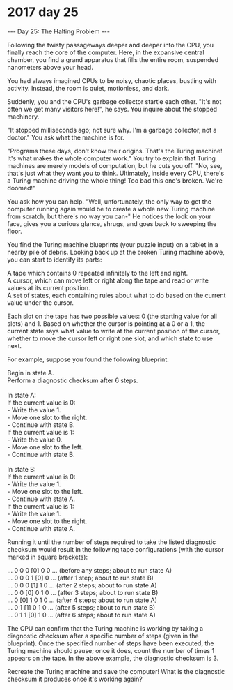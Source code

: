 # 2017 day 25

--- Day 25: The Halting Problem ---

Following the twisty passageways deeper and deeper into the CPU, you finally reach the core of the computer. Here, in the expansive central chamber, you find a grand apparatus that fills the entire room, suspended nanometers above your head.



You had always imagined CPUs to be noisy, chaotic places, bustling with activity. Instead, the room is quiet, motionless, and dark.



Suddenly, you and the CPU's garbage collector startle each other. "It's not often we get  many visitors here!", he says. You inquire about the stopped machinery.



"It stopped milliseconds ago; not sure why. I'm a garbage collector, not a doctor." You ask what the machine is for.



"Programs these days, don't know their origins. That's the Turing machine! It's what makes the whole computer work." You try to explain that Turing machines are merely models of computation, but he cuts you off. "No, see, that's just what they want you to think. Ultimately, inside every CPU, there's a Turing machine driving the whole thing! Too bad this one's broken. We're doomed!"



You ask how you can help. "Well, unfortunately, the only way to get the computer running again would be to create a whole new Turing machine from scratch, but there's no way you can-" He notices the look on your face, gives you a curious glance, shrugs, and goes back to sweeping the floor.



You find the Turing machine blueprints (your puzzle input) on a tablet in a nearby pile of debris. Looking back up at the broken Turing machine above, you can start to identify its parts:



A tape which contains 0 repeated infinitely to the left and right.\
A cursor, which can move left or right along the tape and read or write values at its current position.\
A set of states, each containing rules about what to do based on the current value under the cursor.



Each slot on the tape has two possible values: 0 (the starting value for all slots) and 1. Based on whether the cursor is pointing at a 0 or a 1, the current state says what value to write at the current position of the cursor, whether to move the cursor left or right one slot, and which state to use next.



For example, suppose you found the following blueprint:



Begin in state A.\
Perform a diagnostic checksum after 6 steps.\
\
In state A:\
  If the current value is 0:\
    - Write the value 1.\
    - Move one slot to the right.\
    - Continue with state B.\
  If the current value is 1:\
    - Write the value 0.\
    - Move one slot to the left.\
    - Continue with state B.\
\
In state B:\
  If the current value is 0:\
    - Write the value 1.\
    - Move one slot to the left.\
    - Continue with state A.\
  If the current value is 1:\
    - Write the value 1.\
    - Move one slot to the right.\
    - Continue with state A.



Running it until the number of steps required to take the listed diagnostic checksum would result in the following tape configurations (with the cursor marked in square brackets):



... 0  0  0 [0] 0  0 ... (before any steps; about to run state A)\
... 0  0  0  1 [0] 0 ... (after 1 step;     about to run state B)\
... 0  0  0 [1] 1  0 ... (after 2 steps;    about to run state A)\
... 0  0 [0] 0  1  0 ... (after 3 steps;    about to run state B)\
... 0 [0] 1  0  1  0 ... (after 4 steps;    about to run state A)\
... 0  1 [1] 0  1  0 ... (after 5 steps;    about to run state B)\
... 0  1  1 [0] 1  0 ... (after 6 steps;    about to run state A)



The CPU can confirm that the Turing machine is working by taking a diagnostic checksum after a specific number of steps (given in the blueprint). Once the specified number of steps have been executed, the Turing machine should pause; once it does, count the number of times 1 appears on the tape. In the above example, the diagnostic checksum is 3.



Recreate the Turing machine and save the computer! What is the diagnostic checksum it produces once it's working again?



